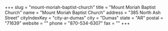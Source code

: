 +++
slug = "mount-moriah-baptist-church"
title = "Mount Moriah Baptist Church"
name = "Mount Moriah Baptist Church"
address = "385 North Ash Street"
cityIndexKey = "city-ar-dumas"
city = "Dumas"
state = "AR"
postal = "71639"
website = ""
phone = "870-534-6307"
fax = ""
+++
